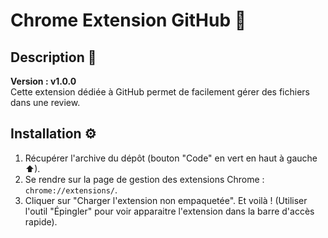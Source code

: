 # Chrome Extension GitHub 📘

## Description 🔎

**Version : v1.0.0**  
Cette extension dédiée à GitHub permet de facilement gérer des fichiers dans une review.

## Installation ⚙

1. Récupérer l'archive du dépôt (bouton "Code" en vert en haut à gauche ⬆). 
2. Se rendre sur la page de gestion des extensions Chrome : ```chrome://extensions/```.
3. Cliquer sur "Charger l'extension non empaquetée". Et voilà ! (Utiliser l'outil "Épingler" pour voir apparaitre l'extension dans la barre d'accès rapide).
